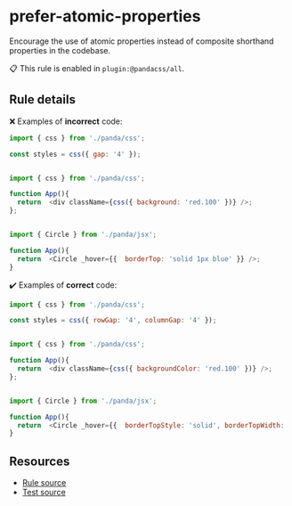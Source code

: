 [//]: # (This file is generated by eslint-docgen. Do not edit it directly.)

# prefer-atomic-properties

Encourage the use of atomic properties instead of composite shorthand properties in the codebase.

📋 This rule is enabled in `plugin:@pandacss/all`.

## Rule details

❌ Examples of **incorrect** code:
```js
import { css } from './panda/css';

const styles = css({ gap: '4' });
```
```js

import { css } from './panda/css';

function App(){
  return  <div className={css({ background: 'red.100' })} />;
};
```
```js

import { Circle } from './panda/jsx';

function App(){
  return  <Circle _hover={{  borderTop: 'solid 1px blue' }} />;
}
```

✔️ Examples of **correct** code:
```js
import { css } from './panda/css';

const styles = css({ rowGap: '4', columnGap: '4' });
```
```js

import { css } from './panda/css';

function App(){
  return  <div className={css({ backgroundColor: 'red.100' })} />;
};
```
```js

import { Circle } from './panda/jsx';

function App(){
  return  <Circle _hover={{  borderTopStyle: 'solid', borderTopWidth: '1px', borderTopColor: 'blue' }} />;
}
```

## Resources

* [Rule source](/plugin/src/rules/prefer-atomic-properties.ts)
* [Test source](/tests/prefer-atomic-properties.test.ts)
